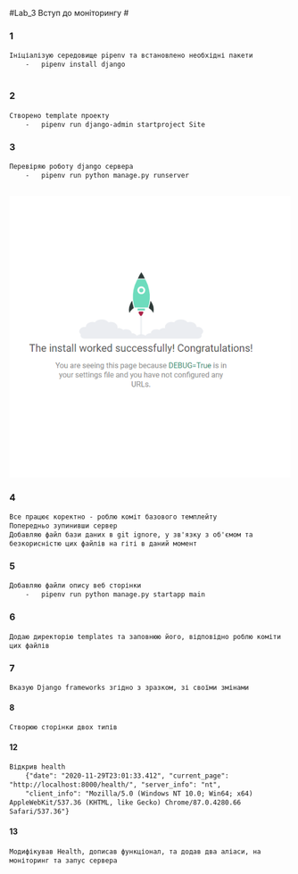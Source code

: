 #Lab_3 Вступ до моніторингу #

### 1 ###
```
Ініціалізую середовище pipenv та встановлено необхідні пакети
    -   pipenv install django
   
```
### 2 ###
```
Створено template проекту
    -   pipenv run django-admin startproject Site
```
### 3 ###
```
Перевіряю роботу django сервера
    -   pipenv run python manage.py runserver
         
```
![alt text](serverIsWork.png "Описание будет тут")
### 4 ###
```
Все працює коректно - роблю коміт базового темплейту
Попередньо зупинивши сервер
Добавляю файл бази даних в git ignore, у зв'язку з об'ємом та безкорисністю цих файлів на гіті в даний момент
```
### 5 ###
```
Добавляю файли опису веб сторінки
    -   pipenv run python manage.py startapp main
```
### 6 ###
```
Додаю директорію templates та заповнюю його, відповідно роблю коміти цих файлів
```
### 7 ###
```
Вказую Django frameworks згідно з зразком, зі своїми змінами
```
#### 8 ####
```
Створюю сторінки двох типів
```
#### 12 ####
```
Відкрив health
    {"date": "2020-11-29T23:01:33.412", "current_page": "http://localhost:8000/health/", "server_info": "nt",
    "client_info": "Mozilla/5.0 (Windows NT 10.0; Win64; x64) AppleWebKit/537.36 (KHTML, like Gecko) Chrome/87.0.4280.66 Safari/537.36"}
```
#### 13 ###
```
Модифікував Health, дописав функціонал, та додав два аліаси, на моніторинг та запус сервера
```